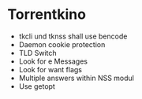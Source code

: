 Torrentkino
===========

* tkcli und tknss shall use bencode
* Daemon cookie protection
* TLD Switch
* Look for e Messages
* Look for want flags
* Multiple answers within NSS modul
* Use getopt
